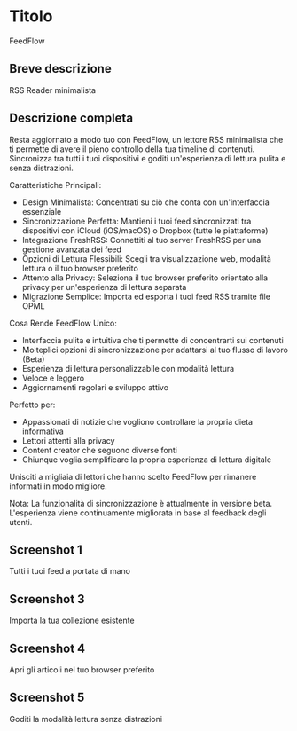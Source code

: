 # Titolo

FeedFlow

## Breve descrizione

RSS Reader minimalista

## Descrizione completa

Resta aggiornato a modo tuo con FeedFlow, un lettore RSS minimalista che ti permette di avere il pieno controllo 
della tua timeline di contenuti.
Sincronizza tra tutti i tuoi dispositivi e goditi un'esperienza di lettura pulita e senza distrazioni.

Caratteristiche Principali:

- Design Minimalista: Concentrati su ciò che conta con un'interfaccia essenziale
- Sincronizzazione Perfetta: Mantieni i tuoi feed sincronizzati tra dispositivi con iCloud (iOS/macOS) o Dropbox (tutte le piattaforme)
- Integrazione FreshRSS: Connettiti al tuo server FreshRSS per una gestione avanzata dei feed
- Opzioni di Lettura Flessibili: Scegli tra visualizzazione web, modalità lettura o il tuo browser preferito
- Attento alla Privacy: Seleziona il tuo browser preferito orientato alla privacy per un'esperienza di lettura separata
- Migrazione Semplice: Importa ed esporta i tuoi feed RSS tramite file OPML

Cosa Rende FeedFlow Unico:

- Interfaccia pulita e intuitiva che ti permette di concentrarti sui contenuti
- Molteplici opzioni di sincronizzazione per adattarsi al tuo flusso di lavoro (Beta)
- Esperienza di lettura personalizzabile con modalità lettura
- Veloce e leggero
- Aggiornamenti regolari e sviluppo attivo

Perfetto per:
- Appassionati di notizie che vogliono controllare la propria dieta informativa
- Lettori attenti alla privacy
- Content creator che seguono diverse fonti
- Chiunque voglia semplificare la propria esperienza di lettura digitale

Unisciti a migliaia di lettori che hanno scelto FeedFlow per rimanere informati in modo migliore.

Nota: La funzionalità di sincronizzazione è attualmente in versione beta. L'esperienza viene continuamente migliorata in base al feedback degli utenti.

## Screenshot 1

Tutti i tuoi feed a portata di mano

## Screenshot 3

Importa la tua collezione esistente

## Screenshot 4

Apri gli articoli nel tuo browser preferito

## Screenshot 5

Goditi la modalità lettura senza distrazioni
